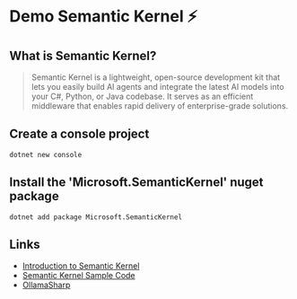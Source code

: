 # Demo Semantic Kernel ⚡

## What is Semantic Kernel?

>Semantic Kernel is a lightweight, open-source development kit that lets you easily build AI agents and integrate the latest AI models into your C#, Python, or Java codebase. It serves as an efficient middleware that enables rapid delivery of enterprise-grade solutions.

## Create a console project
    dotnet new console

## Install the 'Microsoft.SemanticKernel' nuget package
    dotnet add package Microsoft.SemanticKernel

## Links
- [Introduction to Semantic Kernel](https://learn.microsoft.com/en-us/semantic-kernel/overview/)
- [Semantic Kernel Sample Code](https://github.com/microsoft/semantic-kernel/tree/main/dotnet/samples)
- [OllamaSharp](https://github.com/awaescher/OllamaSharp)
